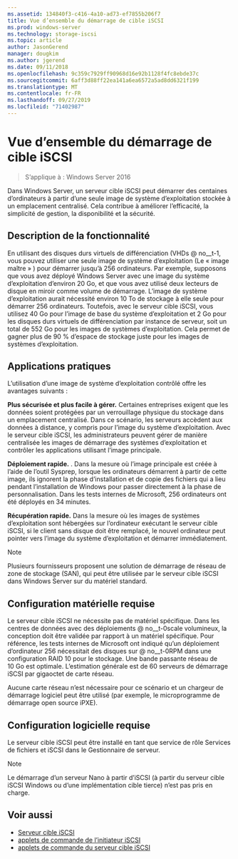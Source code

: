 ```yaml
---
ms.assetid: 134840f3-c416-4a10-ad73-ef7855b206f7
title: Vue d’ensemble du démarrage de cible iSCSI
ms.prod: windows-server
ms.technology: storage-iscsi
ms.topic: article
author: JasonGerend
manager: dougkim
ms.author: jgerend
ms.date: 09/11/2018
ms.openlocfilehash: 9c359c7929ff90968d16e92b1128f4fc8ebde37c
ms.sourcegitcommit: 6aff3d88ff22ea141a6ea6572a5ad8dd6321f199
ms.translationtype: MT
ms.contentlocale: fr-FR
ms.lasthandoff: 09/27/2019
ms.locfileid: "71402987"
---
```

# <a name="iscsi-target-boot-overview"></a>Vue d’ensemble du démarrage de cible iSCSI

> S’applique à : Windows Server 2016

Dans Windows Server, un serveur cible iSCSI peut démarrer des centaines d’ordinateurs à partir d’une seule image de système d’exploitation stockée à un emplacement centralisé. Cela contribue à améliorer l’efficacité, la simplicité de gestion, la disponibilité et la sécurité.  
  
## <a name="BKMK_OVER"></a>Description de la fonctionnalité  
En utilisant des disques durs virtuels de différenciation \(VHDs @ no__t-1, vous pouvez utiliser une seule image de système d’exploitation \(Le « image maître » \) pour démarrer jusqu’à 256 ordinateurs. Par exemple, supposons que vous avez déployé Windows Server avec une image du système d’exploitation d’environ 20 Go, et que vous avez utilisé deux lecteurs de disque en miroir comme volume de démarrage. L’image de système d’exploitation aurait nécessité environ 10 To de stockage à elle seule pour démarrer 256 ordinateurs. Toutefois, avec le serveur cible iSCSI, vous utilisez 40 Go pour l’image de base du système d’exploitation et 2 Go pour les disques durs virtuels de différenciation par instance de serveur, soit un total de 552 Go pour les images de systèmes d’exploitation. Cela permet de gagner plus de 90 % d’espace de stockage juste pour les images de systèmes d’exploitation.  
  
## <a name="BKMK_APP"></a>Applications pratiques  
L’utilisation d’une image de système d’exploitation contrôlé offre les avantages suivants :  
  
**Plus sécurisée et plus facile à gérer.** Certaines entreprises exigent que les données soient protégées par un verrouillage physique du stockage dans un emplacement centralisé. Dans ce scénario, les serveurs accèdent aux données à distance, y compris pour l’image du système d’exploitation. Avec le serveur cible iSCSI, les administrateurs peuvent gérer de manière centralisée les images de démarrage des systèmes d’exploitation et contrôler les applications utilisant l’image principale.  
  
**Déploiement rapide.** . Dans la mesure où l’image principale est créée à l’aide de l’outil Sysprep, lorsque les ordinateurs démarrent à partir de cette image, ils ignorent la phase d’installation et de copie des fichiers qui a lieu pendant l’installation de Windows pour passer directement à la phase de personnalisation. Dans les tests internes de Microsoft, 256 ordinateurs ont été déployés en 34 minutes.  
  
**Récupération rapide.** Dans la mesure où les images de systèmes d’exploitation sont hébergées sur l’ordinateur exécutant le serveur cible iSCSI, si le client sans disque doit être remplacé, le nouvel ordinateur peut pointer vers l’image du système d’exploitation et démarrer immédiatement.  
  
> [!NOTE]  
> Plusieurs fournisseurs proposent une solution de démarrage de réseau de zone de stockage \(SAN\), qui peut être utilisée par le serveur cible iSCSI dans Windows Server sur du matériel standard.  
  
## <a name="BKMK_HARD"></a>Configuration matérielle requise  
Le serveur cible iSCSI ne nécessite pas de matériel spécifique. Dans les centres de données avec des déploiements @ no__t-0scale volumineux, la conception doit être validée par rapport à un matériel spécifique. Pour référence, les tests internes de Microsoft ont indiqué qu’un déploiement d’ordinateur 256 nécessitait des disques sur @ no__t-0RPM dans une configuration RAID 10 pour le stockage. Une bande passante réseau de 10 Go est optimale. L’estimation générale est de 60 serveurs de démarrage iSCSI par gigaoctet de carte réseau.  
  
Aucune carte réseau n’est nécessaire pour ce scénario et un chargeur de démarrage logiciel peut être utilisé \(par exemple, le microprogramme de démarrage open source iPXE\).  
  
## <a name="BKMK_SOFT"></a>Configuration logicielle requise  
Le serveur cible iSCSI peut être installé en tant que service de rôle Services de fichiers et iSCSI dans le Gestionnaire de serveur.

> [!NOTE]
> Le démarrage d’un serveur Nano à partir d’iSCSI (à partir du serveur cible iSCSI Windows ou d’une implémentation cible tierce) n’est pas pris en charge.

## <a name="see-also"></a>Voir aussi
* [Serveur cible iSCSI](https://technet.microsoft.com/library/hh848272(v=ws.11).aspx)
* [applets de commande de l’initiateur iSCSI](https://technet.microsoft.com/library/hh826099(v=wps.640).aspx)
* [applets de commande du serveur cible iSCSI](https://technet.microsoft.com/library/jj612803(v=wps.630).aspx)